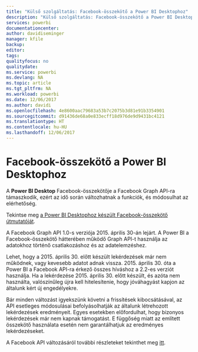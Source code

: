 ```yaml
---
title: "Külső szolgáltatás: Facebook-összekötő a Power BI Desktophoz"
description: "Külső szolgáltatás: Facebook-összekötő a Power BI Desktophoz"
services: powerbi
documentationcenter: 
author: davidiseminger
manager: kfile
backup: 
editor: 
tags: 
qualityfocus: no
qualitydate: 
ms.service: powerbi
ms.devlang: NA
ms.topic: article
ms.tgt_pltfrm: NA
ms.workload: powerbi
ms.date: 12/06/2017
ms.author: davidi
ms.openlocfilehash: 4e8600aac79683a53b7c2075b3d81e91b3354901
ms.sourcegitcommit: d91436de68a0e833ecff18d976de9d9431bc4121
ms.translationtype: HT
ms.contentlocale: hu-HU
ms.lasthandoff: 12/06/2017
---
```

# <a name="facebook-connector-for-power-bi-desktop"></a>Facebook-összekötő a Power BI Desktophoz
A **Power BI Desktop** Facebook-összekötője a Facebook Graph API-ra támaszkodik, ezért az idő során változhatnak a funkciók, és módosulhat az elérhetőség.

Tekintse meg [a Power BI Desktophoz készült Facebook-összekötő útmutatóját](desktop-tutorial-facebook-analytics.md).

A Facebook Graph API 1.0-s verziója 2015. április 30-án lejárt. A Power BI a Facebook-összekötő hátterében működő Graph API-t használja az adatokhoz történő csatlakozáshoz és az adatelemzéshez.

Lehet, hogy a 2015. április 30. előtt készült lekérdezések már nem működnek, vagy kevesebb adatot adnak vissza. 2015. április 30. óta a Power BI a Facebook API-ra érkező összes híváshoz a 2.2-es verziót használja. Ha a lekérdezése 2015. április 30. előtt készült, és azóta nem használta, valószínűleg újra kell hitelesítenie, hogy jóváhagyást kapjon az általunk kért új engedélyekre.

Bár minden változást igyekszünk követni a frissítések kibocsátásával, az API esetleges módosulásai befolyásolhatják az általunk létrehozott lekérdezések eredményeit. Egyes esetekben előfordulhat, hogy bizonyos lekérdezések már nem kapnak támogatást. E függőség miatt az említett összekötő használata esetén nem garantálhatjuk az eredményes lekérdezéseket.

A Facebook API változásáról további részleteket tekinthet meg [itt](https://developers.facebook.com/docs/apps/changelog#v2_0).

